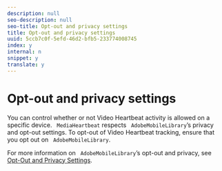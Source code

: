 ```yaml
---
description: null
seo-description: null
seo-title: Opt-out and privacy settings
title: Opt-out and privacy settings
uuid: 5ccb7c0f-5efd-46d2-bfb5-233774008745
index: y
internal: n
snippet: y
translate: y
---
```


# Opt-out and privacy settings

You can control whether or not Video Heartbeat activity is allowed on a specific device. ` MediaHeartbeat` respects ` AdobeMobileLibrary`’s privacy and opt-out settings. To opt-out of Video Heartbeat tracking, ensure that you opt out on ` AdobeMobileLibrary`. 

For more information on ` AdobeMobileLibrary`’s opt-out and privacy, see [ Opt-Out and Privacy Settings](https://marketing.adobe.com/resources/help/en_US/mobile/ios/privacy.html). 
